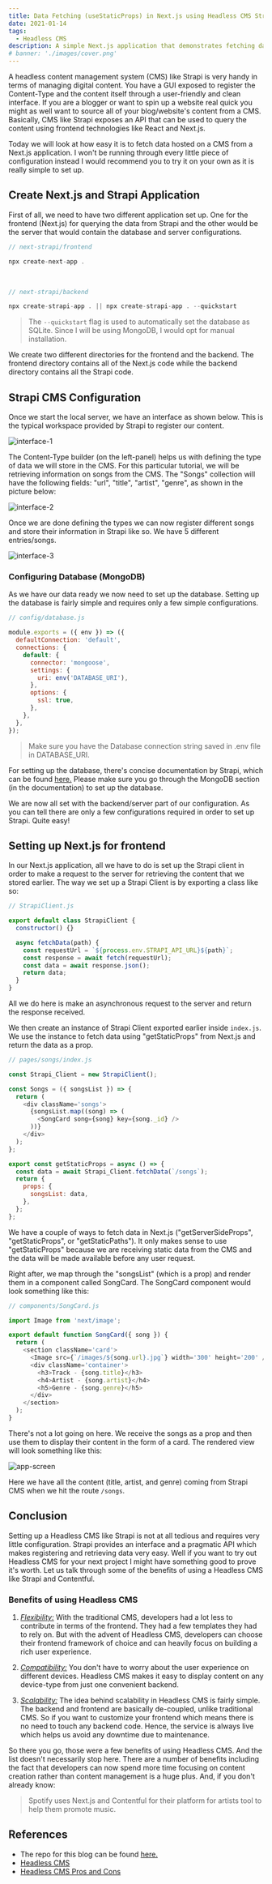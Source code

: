 ```yaml
---
title: Data Fetching (useStaticProps) in Next.js using Headless CMS Strapi.
date: 2021-01-14
tags:
  - Headless CMS
description: A simple Next.js application that demonstrates fetching data hosted on a Headless CMS called Strapi through an API.
# banner: './images/cover.png'
---
```


A headless content management system (CMS) like Strapi is very handy in terms of managing digital content. You have a GUI exposed to register the Content-Type and the content itself through a user-friendly and clean interface. If you are a blogger or want to spin up a website real quick you might as well want to source all of your blog/website's content from a CMS. Basically, CMS like Strapi exposes an API that can be used to query the content using frontend technologies like React and Next.js.

Today we will look at how easy it is to fetch data hosted on a CMS from a Next.js application. I won't be running through every little piece of configuration instead I would recommend you to try it on your own as it is really simple to set up.

## Create Next.js and Strapi Application

First of all, we need to have two different application set up. One for the frontend (Next.js) for querying the data from Strapi and the other would be the server that would contain the database and server configurations.

```js
// next-strapi/frontend

npx create-next-app .
```

<br/>

```js
// next-strapi/backend

npx create-strapi-app . || npx create-strapi-app . --quickstart
```

> The `--quickstart` flag is used to automatically set the database as SQLite. Since I will be using MongoDB, I would opt for manual installation.

We create two different directories for the frontend and the backend. The frontend directory contains all of the Next.js code while the backend directory contains all the Strapi code.

## Strapi CMS Configuration

Once we start the local server, we have an interface as shown below. This is the typical workspace provided by Strapi to register our content.

<div className="Image__Small">
  <img src="./images/1.png" alt="interface-1" />
</div>

The Content-Type builder (on the left-panel) helps us with defining the type of data we will store in the CMS. For this particular tutorial, we will be retrieving information on songs from the CMS. The "Songs" collection will have the following fields: "url", "title", "artist", "genre", as shown in the picture below:

<div className="Image__Small">
  <img src="./images/2.png" alt="interface-2" />
</div>

Once we are done defining the types we can now register different songs and store their information in Strapi like so. We have 5 different entries/songs.

<div className="Image__Small">
  <img src="./images/3.png" alt="interface-3" />
</div>

### Configuring Database (MongoDB)

As we have our data ready we now need to set up the database. Setting up the database is fairly simple and requires only a few simple configurations.

```js {7}
// config/database.js

module.exports = ({ env }) => ({
  defaultConnection: 'default',
  connections: {
    default: {
      connector: 'mongoose',
      settings: {
        uri: env('DATABASE_URI'),
      },
      options: {
        ssl: true,
      },
    },
  },
});
```

> Make sure you have the Database connection string saved in .env file in DATABASE_URI.

For setting up the database, there's concise documentation by Strapi, which can be found [here.](https://strapi.io/documentation/developer-docs/latest/guides/databases.html) Please make sure you go through the MongoDB section (in the documentation) to set up the database.

We are now all set with the backend/server part of our configuration. As you can tell there are only a few configurations required in order to set up Strapi. Quite easy!

## Setting up Next.js for frontend

In our Next.js application, all we have to do is set up the Strapi client in order to make a request to the server for retrieving the content that we stored earlier. The way we set up a Strapi Client is by exporting a class like so:

```js
// StrapiClient.js

export default class StrapiClient {
  constructor() {}

  async fetchData(path) {
    const requestUrl = `${process.env.STRAPI_API_URL}${path}`;
    const response = await fetch(requestUrl);
    const data = await response.json();
    return data;
  }
}
```

All we do here is make an asynchronous request to the server and return the response received.

We then create an instance of Strapi Client exported earlier inside `index.js`. We use the instance to fetch data using "getStaticProps" from Next.js and return the data as a prop.

```js
// pages/songs/index.js

const Strapi_Client = new StrapiClient();

const Songs = ({ songsList }) => {
  return (
    <div className='songs'>
      {songsList.map((song) => (
        <SongCard song={song} key={song._id} />
      ))}
    </div>
  );
};

export const getStaticProps = async () => {
  const data = await Strapi_Client.fetchData(`/songs`);
  return {
    props: {
      songsList: data,
    },
  };
};
```

We have a couple of ways to fetch data in Next.js ("getServerSideProps", "getStaticProps", or "getStaticPaths"). It only makes sense to use "getStaticProps" because we are receiving static data from the CMS and the data will be made available before any user request.

Right after, we map through the "songsList" (which is a prop) and render them in a component called SongCard. The SongCard component would look something like this:

```js
// components/SongCard.js

import Image from 'next/image';

export default function SongCard({ song }) {
  return (
    <section className='card'>
      <Image src={`/images/${song.url}.jpg`} width='300' height='200' />
      <div className='container'>
        <h3>Track - {song.title}</h3>
        <h4>Artist - {song.artist}</h4>
        <h5>Genre - {song.genre}</h5>
      </div>
    </section>
  );
}
```

There's not a lot going on here. We receive the songs as a prop and then use them to display their content in the form of a card. The rendered view will look something like this:

<div className="Image__Medium">
  <img src="./images/app-screen.png" alt="app-screen" />
</div>

Here we have all the content (title, artist, and genre) coming from Strapi CMS when we hit the route `/songs`.

## Conclusion

Setting up a Headless CMS like Strapi is not at all tedious and requires very little configuration. Strapi provides an interface and a pragmatic API which makes registering and retrieving data very easy. Well if you want to try out Headless CMS for your next project I might have something good to prove it's worth. Let us talk through some of the benefits of using a Headless CMS like Strapi and Contentful.

### Benefits of using Headless CMS

1. <u><i>Flexibility:</i></u> With the traditional CMS, developers had a lot less to contribute in terms of the frontend. They had a few templates they had to rely on. But with the advent of Headless CMS, developers can choose their frontend framework of choice and can heavily focus on building a rich user experience.

2. <u><i>Compatibility:</i></u> You don't have to worry about the user experience on different devices. Headless CMS makes it easy to display content on any device-type from just one convenient backend.

3. <u><i>Scalability:</i></u> The idea behind scalability in Headless CMS is fairly simple. The backend and frontend are basically de-coupled, unlike traditional CMS. So if you want to customize your frontend which means there is no need to touch any backend code. Hence, the service is always live which helps us avoid any downtime due to maintenance.

So there you go, those were a few benefits of using Headless CMS. And the list doesn't necessarily stop here. There are a number of benefits including the fact that developers can now spend more time focusing on content creation rather than content management is a huge plus. And, if you don't already know:

> Spotify uses Next.js and Contentful for their platform for artists tool to help them promote music.

## References

- The repo for this blog can be found [here.](https://github.com/Boro23-wq/Next.js-Strapi-CMS)
- [Headless CMS](https://www.keycdn.com/blog/headless-cms)
- [Headless CMS Pros and Cons](https://www.softkraft.co/headless-cms-pros-cons/)
